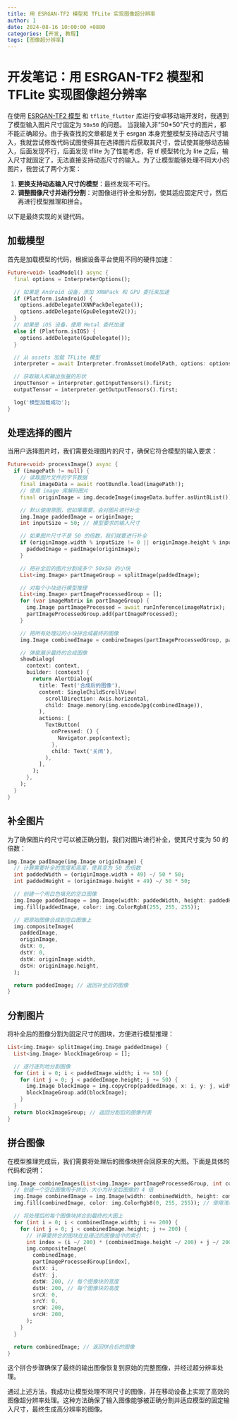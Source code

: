 ```yaml
---
title: 用 ESRGAN-TF2 模型和 TFLite 实现图像超分辨率
author: 1
date: 2024-08-16 10:00:00 +0800
categories: [开发, 教程]
tags: [图像超分辨率]
---
```


# 开发笔记：用 ESRGAN-TF2 模型和 TFLite 实现图像超分辨率

在使用 [ESRGAN-TF2 模型](https://www.kaggle.com/models/kaggle/esrgan-tf2/tfLite) 和 `tflite_flutter` 库进行安卓移动端开发时，我遇到了模型输入图片尺寸固定为 `50x50` 的问题。
当我输入非"50\*50"尺寸的图片，都不能正确超分。由于我查找的文章都是关于 esrgan 本身完整模型支持动态尺寸输入，我就尝试修改代码试图使得其在选择图片后获取其尺寸，尝试使其能够动态输入，后面发现不行，后面发现 tflite 为了性能考虑，将 tf 模型转化为 lite 之后，输入尺寸就固定了，无法直接支持动态尺寸的输入。为了让模型能够处理不同大小的图片，我尝试了两个方案：

1. **更换支持动态输入尺寸的模型**：最终发现不可行。
2. **调整图像尺寸并进行分割**：对图像进行补全和分割，使其适应固定尺寸，然后再进行模型推理和拼合。

以下是最终实现的关键代码。

## 加载模型

首先是加载模型的代码，根据设备平台使用不同的硬件加速：

```dart
Future<void> loadModel() async {
  final options = InterpreterOptions();

  // 如果是 Android 设备，添加 XNNPack 和 GPU 委托来加速
  if (Platform.isAndroid) {
    options.addDelegate(XNNPackDelegate());
    options.addDelegate(GpuDelegateV2());
  }
  // 如果是 iOS 设备，使用 Metal 委托加速
  else if (Platform.isIOS) {
    options.addDelegate(GpuDelegate());
  }

  // 从 assets 加载 TFLite 模型
  interpreter = await Interpreter.fromAsset(modelPath, options: options);

  // 获取输入和输出张量的形状
  inputTensor = interpreter.getInputTensors().first;
  outputTensor = interpreter.getOutputTensors().first;

  log('模型加载成功');
}
```

## 处理选择的图片

当用户选择图片时，我们需要处理图片的尺寸，确保它符合模型的输入要求：

```dart
Future<void> processImage() async {
  if (imagePath != null) {
    // 读取图片文件的字节数据
    final imageData = await rootBundle.load(imagePath!);
    // 使用 image 库解码图片
    final originImage = img.decodeImage(imageData.buffer.asUint8List())!;

    // 默认使用原图，但如果需要，会对图片进行补全
    img.Image paddedImage = originImage;
    int inputSize = 50; // 模型要求的输入尺寸

    // 如果图片尺寸不是 50 的倍数，我们就要进行补全
    if (originImage.width % inputSize != 0 || originImage.height % inputSize != 0) {
      paddedImage = padImage(originImage);
    }

    // 把补全后的图片分割成多个 50x50 的小块
    List<img.Image> partImageGroup = splitImage(paddedImage);

    // 对每个小块进行模型推理
    List<img.Image> partImageProcessedGroup = [];
    for (var imageMatrix in partImageGroup) {
      img.Image partImageProcessed = await runInference(imageMatrix);
      partImageProcessedGroup.add(partImageProcessed);
    }

    // 把所有处理过的小块拼合成最终的图像
    img.Image combinedImage = combineImages(partImageProcessedGroup, paddedImage.width * 4, paddedImage.height * 4);

    // 弹窗展示最终的合成图像
    showDialog(
      context: context,
      builder: (context) {
        return AlertDialog(
          title: Text('合成后的图像'),
          content: SingleChildScrollView(
            scrollDirection: Axis.horizontal,
            child: Image.memory(img.encodeJpg(combinedImage)),
          ),
          actions: [
            TextButton(
              onPressed: () {
                Navigator.pop(context);
              },
              child: Text('关闭'),
            ),
          ],
        );
      },
    );
  }
}
```

## 补全图片

为了确保图片的尺寸可以被正确分割，我们对图片进行补全，使其尺寸变为 50 的倍数：

```dart
img.Image padImage(img.Image originImage) {
  // 计算需要补全的宽度和高度，使其变为 50 的倍数
  int paddedWidth = (originImage.width + 49) ~/ 50 * 50;
  int paddedHeight = (originImage.height + 49) ~/ 50 * 50;

  // 创建一个用白色填充的空白图像
  img.Image paddedImage = img.Image(width: paddedWidth, height: paddedHeight);
  img.fill(paddedImage, color: img.ColorRgb8(255, 255, 255));

  // 把原始图像合成到空白图像上
  img.compositeImage(
    paddedImage,
    originImage,
    dstX: 0,
    dstY: 0,
    dstW: originImage.width,
    dstH: originImage.height,
  );

  return paddedImage; // 返回补全后的图像
}
```

## 分割图片

将补全后的图像分割为固定尺寸的图块，方便进行模型推理：

```dart
List<img.Image> splitImage(img.Image paddedImage) {
  List<img.Image> blockImageGroup = [];

  // 逐行逐列地分割图像
  for (int i = 0; i < paddedImage.width; i += 50) {
    for (int j = 0; j < paddedImage.height; j += 50) {
      img.Image blockImage = img.copyCrop(paddedImage, x: i, y: j, width: 50, height: 50);
      blockImageGroup.add(blockImage);
    }
  }
  return blockImageGroup; // 返回分割后的图像列表
}
```

## 拼合图像

在模型推理完成后，我们需要将处理后的图像块拼合回原来的大图。下面是具体的代码和说明：

```dart
img.Image combineImages(List<img.Image> partImageProcessedGroup, int combinedWidth, int combinedHeight) {
  // 创建一个空白图像用于拼合，大小为补全后图像的 4 倍
  img.Image combinedImage = img.Image(width: combinedWidth, height: combinedHeight);
  img.fill(combinedImage, color: img.ColorRgb8(0, 255, 255)); // 使用浅绿色填充背景

  // 将处理后的每个图像块拼合到最终的大图上
  for (int i = 0; i < combinedImage.width; i += 200) {
    for (int j = 0; j < combinedImage.height; j += 200) {
      // 计算要拼合的图块在处理过的图像组中的索引
      int index = (i ~/ 200) * (combinedImage.height ~/ 200) + j ~/ 200;
      img.compositeImage(
        combinedImage,
        partImageProcessedGroup[index],
        dstX: i,
        dstY: j,
        dstW: 200, // 每个图像块的宽度
        dstH: 200, // 每个图像块的高度
        srcX: 0,
        srcY: 0,
        srcW: 200,
        srcH: 200,
      );
    }
  }

  return combinedImage; // 返回拼合后的图像
}
```

这个拼合步骤确保了最终的输出图像恢复到原始的完整图像，并经过超分辨率处理。

通过上述方法，我成功让模型处理不同尺寸的图像，并在移动设备上实现了高效的图像超分辨率处理。这种方法确保了输入图像能够被正确分割并适应模型的固定输入尺寸，最终生成高分辨率的图像。

